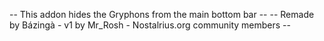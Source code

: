 -- 	 	 This addon hides the Gryphons from the main bottom bar	        --
-- Remade by Bázingà - v1 by Mr_Rosh - Nostalrius.org community members --